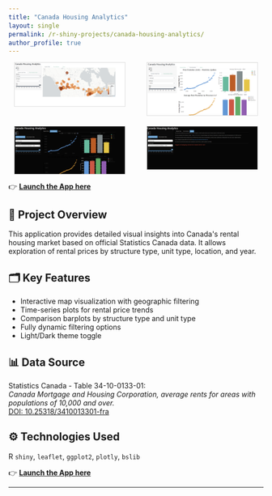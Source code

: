 ```yaml
---
title: "Canada Housing Analytics"
layout: single
permalink: /r-shiny-projects/canada-housing-analytics/
author_profile: true
---
```


<div style="display: grid; grid-template-columns: repeat(2, 1fr); gap: 20px; justify-items: center;">

  <img src="/images/Housing%20ca/Housing%20cahousingcadash1.png" style="width: 90%; border: 1px solid #ddd;">
  <img src="/images/Housing%20ca/Housing%20cahousingcadash2.png" style="width: 90%; border: 1px solid #ddd;">
  <img src="/images/Housing%20ca/Housing%20cahousingcadash3.png" style="width: 90%; border: 1px solid #ddd;">
  <img src="/images/Housing%20ca/Housing%20cahousingcadash4.png" style="width: 90%; border: 1px solid #ddd;">

</div> 


👉 **[Launch the App here](https://abdoulwahid.shinyapps.io/Logement_ca/)**

## 📝 Project Overview

This application provides detailed visual insights into Canada's rental housing market based on official Statistics Canada data. It allows exploration of rental prices by structure type, unit type, location, and year.

## 🗂 Key Features

- Interactive map visualization with geographic filtering
- Time-series plots for rental price trends
- Comparison barplots by structure type and unit type
- Fully dynamic filtering options
- Light/Dark theme toggle

## 📊 Data Source

Statistics Canada - Table 34-10-0133-01:  
*Canada Mortgage and Housing Corporation, average rents for areas with populations of 10,000 and over.*  
[DOI: 10.25318/3410013301-fra](https://doi.org/10.25318/3410013301-fra)

## ⚙ Technologies Used

R `shiny`, `leaflet`, `ggplot2`, `plotly`, `bslib`

👉 **[Launch the App here](https://abdoulwahid.shinyapps.io/Logement_ca/)**



---

